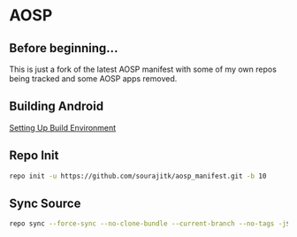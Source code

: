# AOSP

## Before beginning... ##
This is just a fork of the latest AOSP manifest with some of my own repos being tracked and some AOSP apps removed.

## Building Android ##
[Setting Up Build Environment](https://raw.githubusercontent.com/nathanchance/Android-Tools/master/Guides/Building_AOSP.txt)

## Repo Init ##
```bash
repo init -u https://github.com/sourajitk/aosp_manifest.git -b 10
```
## Sync Source ##
```bash
repo sync --force-sync --no-clone-bundle --current-branch --no-tags -j$(nproc --all)
